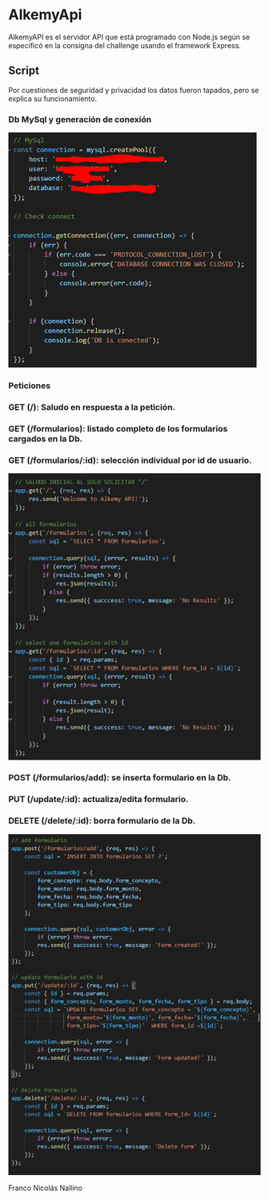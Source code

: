 # AlkemyApi

AlkemyAPI es el servidor API que está programado con Node.js según se especificó en la consigna del challenge usando el framework Express.

## Script

Por cuestiones de seguridad y privacidad los datos fueron tapados, pero se explica su funcionamiento.

### Db MySql y generación de conexión

![Alt text](https://github.com/TazMania-Git/AlkemyApi/blob/master/Assets/Script_Api_1.png)

### Peticiones

### GET (/): Saludo en respuesta a la petición.
### GET (/formularios): listado completo de los formularios cargados en la Db.
### GET (/formularios/:id): selección individual por id de usuario.

![Alt text](https://github.com/TazMania-Git/AlkemyApi/blob/master/Assets/Script_Api_2.png)

### POST (/formularios/add): se inserta formulario en la Db.
### PUT (/update/:id): actualiza/edita formulario.
### DELETE (/delete/:id): borra formulario de la Db.

![Alt text](https://github.com/TazMania-Git/AlkemyApi/blob/master/Assets/Script_Api_3.png)

Franco Nicolás Nallino

